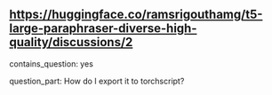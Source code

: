 ## https://huggingface.co/ramsrigouthamg/t5-large-paraphraser-diverse-high-quality/discussions/2

contains_question: yes

question_part: How do I export it to torchscript?